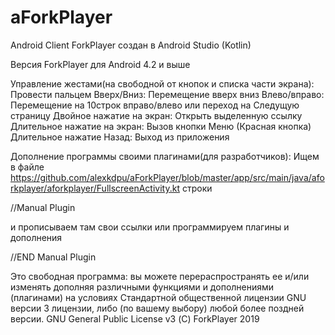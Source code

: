 # aForkPlayer
Android Client ForkPlayer создан в Android Studio (Kotlin)

Версия ForkPlayer для Android 4.2 и выше

Управление жестами(на свободной от кнопок и списка части экрана):
Провести пальцем Вверх/Вниз: Перемещение вверх вниз
Влево/вправо: Перемещение на 10строк вправо/влево или переход на Следущую страницу
Двойное нажатие на экран: Открыть выделенную ссылку
Длительное нажатие на экран: Вызов кнопки Меню (Красная кнопка)
Длительное нажатие Назад: Выход из приложения

Дополнение программы своими плагинами(для разработчиков):
Ищем в файле https://github.com/alexkdpu/aForkPlayer/blob/master/app/src/main/java/aforkplayer/aforkplayer/FullscreenActivity.kt строки

//Manual Plugin

и прописываем там свои ссылки или программируем плагины и дополнения

//END Manual Plugin


Это свободная программа: вы можете перераспространять ее и/или изменять дополняя различными функциями и дополнениями (плагинами)
на условиях Стандартной общественной лицензии GNU версии 3 лицензии, либо (по вашему выбору) любой более поздней версии.
GNU General Public License v3
(С) ForkPlayer 2019

